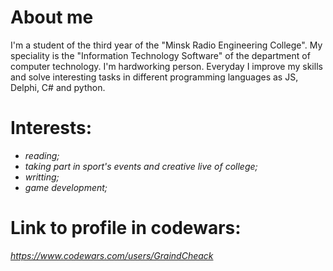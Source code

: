 # About me

I'm a student of the third year of the "Minsk Radio Engineering College". My speciality is the "Information Technology Software" of the department of computer technology. I'm hardworking person. Everyday I improve my skills and solve interesting tasks in different programming languages as JS, Delphi, C# and python.  

# Interests:

- _reading;_
- _taking part in sport's events and creative live of college;_
- _writting;_
- _game development;_

# Link to profile in codewars: 
_https://www.codewars.com/users/GraindCheack_
